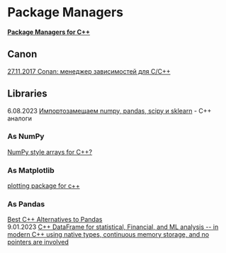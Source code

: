 # Package Managers
**[Package Managers for C++](https://hackingcpp.com/cpp/tools/package_managers.html)**          

## Canon
[27.11.2017 Conan: менеджер зависимостей для C/C++](https://habr.com/ru/articles/342982/)             

## Libraries
6.08.2023 [Импортозамещаем numpy, pandas, scipy и sklearn](https://habr.com/ru/articles/752762/) - C++ аналоги

### As NumPy
[NumPy style arrays for C++?](https://stackoverflow.com/questions/11169418/numpy-style-arrays-for-c)          

### As Matplotlib
[plotting package for c++](https://stackoverflow.com/questions/4283731/plotting-package-for-c)         

### As Pandas
[Best C++ Alternatives to Pandas](https://www.reddit.com/r/cpp/comments/hx3fd9/best_c_alternatives_to_pandas/)     
9.01.2023 [C++ DataFrame for statistical, Financial, and ML analysis -- in modern C++ using native types, continuous memory storage, and no pointers are involved](https://bestofcpp.com/repo/hosseinmoein-DataFrame-cpp-data-structures)             
